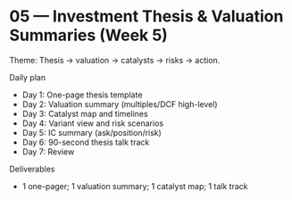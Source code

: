 # 05 — Investment Thesis & Valuation Summaries (Week 5)

Theme: Thesis → valuation → catalysts → risks → action.

Daily plan
- Day 1: One-page thesis template
- Day 2: Valuation summary (multiples/DCF high-level)
- Day 3: Catalyst map and timelines
- Day 4: Variant view and risk scenarios
- Day 5: IC summary (ask/position/risk)
- Day 6: 90-second thesis talk track
- Day 7: Review

Deliverables
- 1 one-pager; 1 valuation summary; 1 catalyst map; 1 talk track
